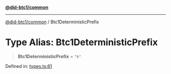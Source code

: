 [**@did-btc1/common**](../README.md)

***

[@did-btc1/common](../globals.md) / Btc1DeterministicPrefix

# Type Alias: Btc1DeterministicPrefix

> **Btc1DeterministicPrefix** = `"k"`

Defined in: [types.ts:61](https://github.com/dcdpr/did-btc1-js/blob/751aedd75738c26882a2149e644ae32b9e424707/packages/common/src/types.ts#L61)
